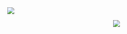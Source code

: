 

<a href="https://marquisthecoder.us/">
  <img src="https://github.com/MarquisTheCoder/MarquisTheCoder/assets/104405433/337cf108-31cd-4607-ab1c-9572deb5900b" />
</a>

<div style="margin: 0;">
<p align='center'>
<!-- <img src='https://github-profile-trophy.vercel.app/?username=tynab&theme=dracula&column=6'> -->
<img src='https://hacked-github-stat-trophies.vercel.app/?username=MarquisTheCoder&theme=dracula&column=11'>
</p>



<div>
